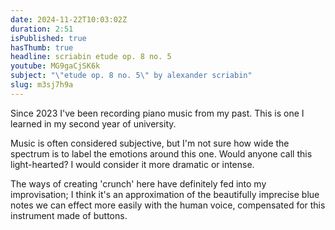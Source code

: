 ```yaml
---
date: 2024-11-22T10:03:02Z
duration: 2:51
isPublished: true
hasThumb: true
headline: scriabin etude op. 8 no. 5
youtube: MG9gaCjSK6k
subject: "\"etude op. 8 no. 5\" by alexander scriabin"
slug: m3sj7h9a
---
```

Since 2023 I've been recording piano music from my past. This is one I learned in my second year of university.

Music is often considered subjective, but I'm not sure how wide the spectrum is to label the emotions around this one. Would anyone call this light-hearted? I would consider it more dramatic or intense.

The ways of creating 'crunch' here have definitely fed into my improvisation; I think it's an approximation of the beautifully imprecise blue notes we can effect more easily with the human voice, compensated for this instrument made of buttons.

